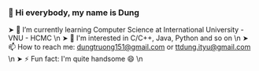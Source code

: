 ### 👋 Hi everybody, my name is Dung

➤ 🌱 I’m currently learning Computer Science at International University - VNU - HCMC \n
➤	🔭 I'm interested in C/C++, Java, Python and so on \n
➤ 📫 How to reach me: dungtruong151@gmail.com or ttdung.ityu@gmail.com \n
➤ ⚡ Fun fact: I'm quite handsome 😄 \n
